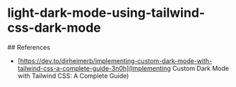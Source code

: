 # light-dark-mode-using-tailwind-css-dark-mode

## References

- [https://dev.to/dirheimerb/implementing-custom-dark-mode-with-tailwind-css-a-complete-guide-3n0h](Implementing Custom Dark Mode with Tailwind CSS: A Complete Guide)
